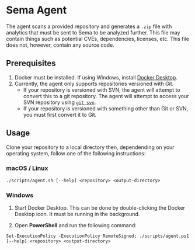 # Sema Agent

The agent scans a provided repository and generates a `.zip` file with analytics
that must be sent to Sema to be analyzed further.  This file may contain things
such as potential CVEs, dependencies, licenses, etc. This file does not, however,
contain any source code.

## Prerequisites

1. Docker must be installed. If using Windows, install [Docker Desktop][1].
2. Currently, the agent only supports repositories versioned with Git.
   - If your repository is versioned with SVN, the agent will attempt to convert
     this to a git repository. The agent will attempt to access your SVN repository
     using [`git svn`][2].
   - If your repository is versioned with something other than Git or SVN, you must
       first convert it to Git.

## Usage

Clone your repository to a local directory then, dependending on your operating
system, follow one of the following instructions:

### macOS / Linux
```
./scripts/agent.sh [--help] <repository> <output-directory>
```

### Windows
1. Start Docker Desktop. This can be done by double-clicking the Docker Desktop icon.
   It must be running in the background.

2. Open **PowerShell** and run the following command:
```
Set-ExecutionPolicy -ExecutionPolicy RemoteSigned; ./scripts/agent.ps1 [--help] <repository> <output-directory>
```

[1]: https://www.docker.com/products/docker-desktop/
[2]: https://git-scm.com/docs/git-svn
